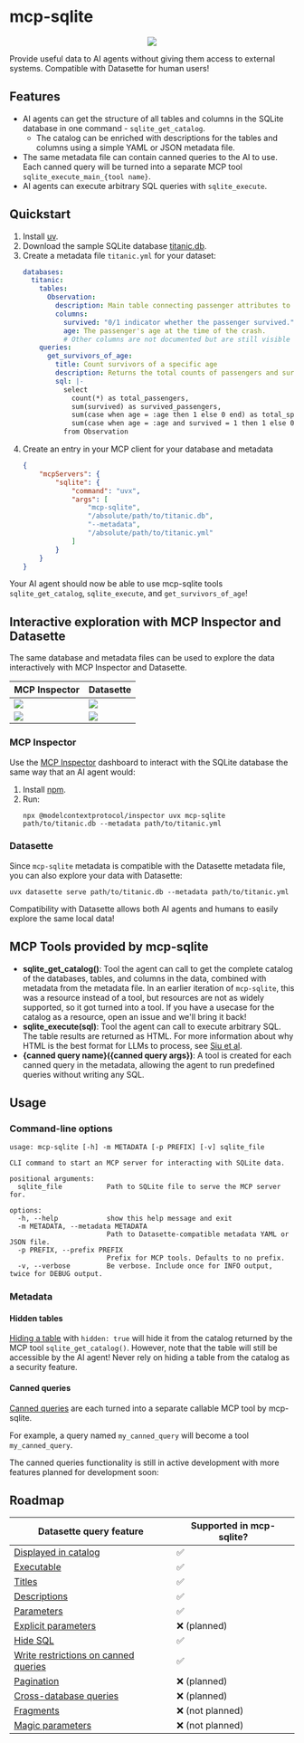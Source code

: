 # mcp-sqlite
<p align="center">
  <img src="https://github.com/panasenco/mcp-sqlite/raw/main/images/mcp-sqlite-256.png">
</p>

Provide useful data to AI agents without giving them access to external systems. Compatible with Datasette for human users!

## Features
- AI agents can get the structure of all tables and columns in the SQLite database in one command - `sqlite_get_catalog`.
  - The catalog can be enriched with descriptions for the tables and columns using a simple YAML or JSON metadata file.
- The same metadata file can contain canned queries to the AI to use.
  Each canned query will be turned into a separate MCP tool `sqlite_execute_main_{tool name}`.
- AI agents can execute arbitrary SQL queries with `sqlite_execute`.


## Quickstart
1.  Install [uv](https://docs.astral.sh/uv/getting-started/installation/).
2.  Download the sample SQLite database [titanic.db](https://github.com/davidjamesknight/SQLite_databases_for_learning_data_science/raw/refs/heads/main/titanic.db).
3.  Create a metadata file `titanic.yml` for your dataset:
    ```yaml
    databases:
      titanic:
        tables:
          Observation:
            description: Main table connecting passenger attributes to observed outcomes.
            columns:
              survived: "0/1 indicator whether the passenger survived."
              age: The passenger's age at the time of the crash.
              # Other columns are not documented but are still visible to the AI agent
        queries:
          get_survivors_of_age:
            title: Count survivors of a specific age
            description: Returns the total counts of passengers and survivors, both for all ages and for a specific provided age.
            sql: |-
              select
                count(*) as total_passengers,
                sum(survived) as survived_passengers,
                sum(case when age = :age then 1 else 0 end) as total_specific_age,
                sum(case when age = :age and survived = 1 then 1 else 0 end) as survived_specific_age
              from Observation
    ```
4.  Create an entry in your MCP client for your database and metadata
    ```json
    {
        "mcpServers": {
            "sqlite": {
                "command": "uvx",
                "args": [
                    "mcp-sqlite",
                    "/absolute/path/to/titanic.db",
                    "--metadata",
                    "/absolute/path/to/titanic.yml"
                ]
            }
        }
    }
    ```

Your AI agent should now be able to use mcp-sqlite tools `sqlite_get_catalog`, `sqlite_execute`, and `get_survivors_of_age`!

## Interactive exploration with MCP Inspector and Datasette

The same database and metadata files can be used to explore the data interactively with MCP Inspector and Datasette.

| MCP Inspector | Datasette |
| ------------- | --------- |
| ![](https://github.com/panasenco/mcp-sqlite/raw/main/images/mcp-inspector-sqlite-get-catalog.png) | ![](https://github.com/panasenco/mcp-sqlite/raw/main/images/datasette-table-view.png) |
| ![](https://github.com/panasenco/mcp-sqlite/raw/main/images/mcp-inspector-sqlite-canned-query-tool.png) | ![](https://github.com/panasenco/mcp-sqlite/raw/main/images/datasette-canned-query.png) |

### MCP Inspector
Use the [MCP Inspector](https://modelcontextprotocol.io/docs/tools/inspector) dashboard to interact with the SQLite database the same way that an AI agent would:
1.  Install [npm](https://docs.npmjs.com/downloading-and-installing-node-js-and-npm).
2.  Run:
    ```
    npx @modelcontextprotocol/inspector uvx mcp-sqlite path/to/titanic.db --metadata path/to/titanic.yml
    ```

### Datasette
Since `mcp-sqlite` metadata is compatible with the Datasette metadata file, you can also explore your data with Datasette:
```
uvx datasette serve path/to/titanic.db --metadata path/to/titanic.yml
```
Compatibility with Datasette allows both AI agents and humans to easily explore the same local data!


## MCP Tools provided by mcp-sqlite
- **sqlite_get_catalog()**: Tool the agent can call to get the complete catalog of the databases, tables, and columns in the data, combined with metadata from the metadata file.
  In an earlier iteration of `mcp-sqlite`, this was a resource instead of a tool, but resources are not as widely supported, so it got turned into a tool.
  If you have a usecase for the catalog as a resource, open an issue and we'll bring it back!
- **sqlite_execute(sql)**: Tool the agent can call to execute arbitrary SQL. The table results are returned as HTML.
  For more information about why HTML is the best format for LLMs to process, see [Siu et al](https://arxiv.org/abs/2305.13062).
- **{canned query name}({canned query args})**: A tool is created for each canned query in the metadata, allowing the agent to run predefined queries without writing any SQL.


## Usage

### Command-line options
```
usage: mcp-sqlite [-h] -m METADATA [-p PREFIX] [-v] sqlite_file

CLI command to start an MCP server for interacting with SQLite data.

positional arguments:
  sqlite_file           Path to SQLite file to serve the MCP server for.

options:
  -h, --help            show this help message and exit
  -m METADATA, --metadata METADATA
                        Path to Datasette-compatible metadata YAML or JSON file.
  -p PREFIX, --prefix PREFIX
                        Prefix for MCP tools. Defaults to no prefix.
  -v, --verbose         Be verbose. Include once for INFO output, twice for DEBUG output.
```

### Metadata

#### Hidden tables
[Hiding a table](https://docs.datasette.io/en/stable/metadata.html#hiding-tables) with `hidden: true` will hide it from the catalog returned by the MCP tool `sqlite_get_catalog()`.
However, note that the table will still be accessible by the AI agent!
Never rely on hiding a table from the catalog as a security feature.

#### Canned queries
[Canned queries](https://docs.datasette.io/en/stable/sql_queries.html#canned-queries) are each turned into a separate callable MCP tool by mcp-sqlite.

For example, a query named `my_canned_query` will become a tool `my_canned_query`.

The canned queries functionality is still in active development with more features planned for development soon:

## Roadmap

| Datasette query feature | Supported in mcp-sqlite? |
| ------------------------------ | ------------------------ |
| [Displayed in catalog](https://docs.datasette.io/en/stable/sql_queries.html#canned-queries) | ✅ |
| [Executable](https://docs.datasette.io/en/stable/sql_queries.html#canned-queries) | ✅ |
| [Titles](https://docs.datasette.io/en/stable/sql_queries.html#canned-queries) | ✅ |
| [Descriptions](https://docs.datasette.io/en/stable/sql_queries.html#canned-queries) | ✅ |
| [Parameters](https://docs.datasette.io/en/stable/sql_queries.html#canned-queries) | ✅ |
| [Explicit parameters](https://docs.datasette.io/en/stable/sql_queries.html#canned-queries) | ❌ (planned) |
| [Hide SQL](https://docs.datasette.io/en/stable/sql_queries.html#hide-sql) | ✅ |
| [Write restrictions on canned queries](https://docs.datasette.io/en/stable/sql_queries.html#writable-canned-queries) | ✅ |
| [Pagination](https://docs.datasette.io/en/stable/sql_queries.html#pagination) | ❌ (planned) |
| [Cross-database queries](https://docs.datasette.io/en/stable/sql_queries.html#cross-database-queries) | ❌ (planned) |
| [Fragments](https://docs.datasette.io/en/stable/sql_queries.html#fragment) | ❌ (not planned) |
| [Magic parameters](https://docs.datasette.io/en/stable/sql_queries.html#magic-parameters) | ❌ (not planned) |
